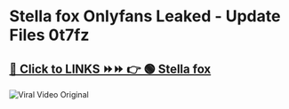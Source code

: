 
 # Stella fox Onlyfans Leaked - Update Files 0t7fz

## <h2><a href="https://clipsfans.com/Stella_fox&ref=git">🔗 Click to LINKS ⏩⏩ 👉 🟢 Stella fox </a></h2>

<a href="https://clipsfans.com/Stella_fox&ref=git" rel="nofollow" data-target="animated-image.originalLink"><img src="https://i.ibb.co.com/xMMVF88/686577567.gif" alt="Viral Video Original" style="max-width: 100%; display: inline-block;" data-target="animated-image.originalImage"></a>

